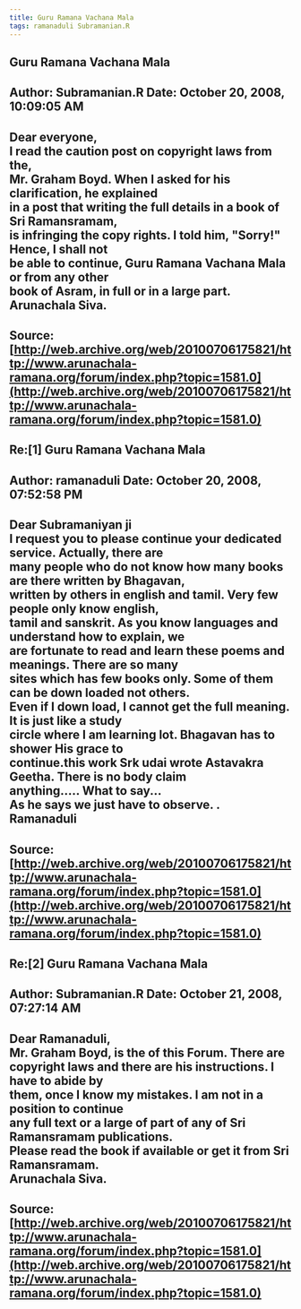 ```yaml
--- 
title: Guru Ramana Vachana Mala   
tags: ramanaduli Subramanian.R  
---  
```

## Guru Ramana Vachana Mala  
Author: Subramanian.R       Date: October 20, 2008, 10:09:05 AM  
---  
Dear everyone,   
I read the caution post on copyright laws from the,   
Mr. Graham Boyd. When I asked for his clarification, he explained   
in a post that writing the full details in a book of Sri Ramansramam,   
is infringing the copy rights. I told him, "Sorry!" Hence, I shall not   
be able to continue, Guru Ramana Vachana Mala or from any other   
book of Asram, in full or in a large part.   
Arunachala Siva.
 ---  
Source:[http://web.archive.org/web/20100706175821/http://www.arunachala-ramana.org/forum/index.php?topic=1581.0](http://web.archive.org/web/20100706175821/http://www.arunachala-ramana.org/forum/index.php?topic=1581.0)   
---  

## Re:[1] Guru Ramana Vachana Mala  
Author: ramanaduli          Date: October 20, 2008, 07:52:58 PM  
---  
Dear Subramaniyan ji   
I request you to please continue your dedicated service. Actually, there are  
many people who do not know how many books are there written by Bhagavan,  
written by others in english and tamil. Very few people only know english,  
tamil and sanskrit. As you know languages and understand how to explain, we  
are fortunate to read and learn these poems and meanings. There are so many  
sites which has few books only. Some of them can be down loaded not others.  
Even if I down load, I cannot get the full meaning. It is just like a study  
circle where I am learning lot. Bhagavan has to shower His grace to  
continue.this work Srk udai wrote Astavakra Geetha. There is no body claim  
anything..... What to say...   
As he says we just have to observe. .   
Ramanaduli
 ---  
Source:[http://web.archive.org/web/20100706175821/http://www.arunachala-ramana.org/forum/index.php?topic=1581.0](http://web.archive.org/web/20100706175821/http://www.arunachala-ramana.org/forum/index.php?topic=1581.0)   
---  

## Re:[2] Guru Ramana Vachana Mala  
Author: Subramanian.R       Date: October 21, 2008, 07:27:14 AM  
---  
Dear Ramanaduli,   
Mr. Graham Boyd, is the of this Forum. There are   
copyright laws and there are his instructions. I have to abide by   
them, once I know my mistakes. I am not in a position to continue   
any full text or a large of part of any of Sri Ramansramam publications.   
Please read the book if available or get it from Sri Ramansramam.   
Arunachala Siva.
 ---  
Source:[http://web.archive.org/web/20100706175821/http://www.arunachala-ramana.org/forum/index.php?topic=1581.0](http://web.archive.org/web/20100706175821/http://www.arunachala-ramana.org/forum/index.php?topic=1581.0)   
---  

